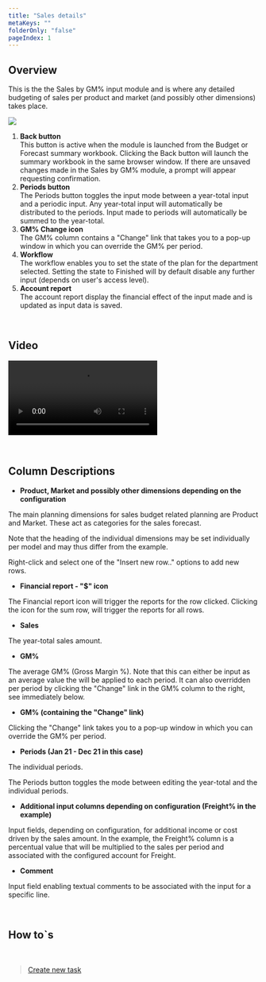 ```yaml
---
title: "Sales details"
metaKeys: ""
folderOnly: "false"
pageIndex: 1
---
```

## Overview
This is the the Sales by GM% input module and is where any detailed budgeting of sales per product and market (and possibly other dimensions) takes place. 
<br/>

![](https://profitbasedocs.blob.core.windows.net/plannerimages/sales-gm.JPG)

1. **Back button** <br/>
This button is active when the module is launched from the Budget or Forecast summary workbook. Clicking the Back button will launch the summary workbook in the same browser window. If there are unsaved changes made in the Sales by GM% module, a prompt will appear requesting confirmation.
2. **Periods button** <br/>
The Periods button toggles the input mode between a year-total input and a periodic input. Any year-total input will automatically be distributed to the periods. Input made to periods will automatically be summed to the year-total.
3. **GM% Change icon** <br/>
The GM% column contains a "Change" link that takes you to a pop-up window in which you can override the GM% per period. 
4. **Workflow** <br/>
The workflow enables you to set the state of the plan for the department selected. Setting the state to Finished will by default disable any further input (depends on user's access level).
5. **Account report** <br/>
The account report display the financial effect of the input made and is updated as input data is saved.


<br/>


## Video
![Introduction](https://profitbasedocs.blob.core.windows.net/enduserhelp/videos/SalesGMInput.mp4)

<br/>

## Column Descriptions

- **Product, Market and possibly other dimensions depending on the configuration**<br/>

The main planning dimensions for sales budget related planning are Product and Market. These act as categories for the sales forecast. 

Note that the heading of the individual dimensions may be set individually per model and may thus differ from the example.

Right-click and select one of the "Insert new row.." options to add new rows.

- **Financial report - "$" icon**<br/>

The Financial report icon will trigger the reports for the row clicked. Clicking the icon for the sum row, will trigger the reports for all rows.

- **Sales**<br/>

The year-total sales amount.

- **GM%**<br/>

The average GM% (Gross Margin %). Note that this can either be input as an average value the will be applied to each period. It can also overridden per period by clicking the "Change" link in the GM% column to the right, see immediately below.

- **GM% (containing the "Change" link)**<br/>

Clicking the "Change" link takes you to a pop-up window in which you can override the GM% per period. 

- **Periods (Jan 21 - Dec 21 in this case)**<br/>

The individual periods. 

The Periods button toggles the mode between editing the year-total and the individual periods.

- **Additional input columns depending on configuration (Freight% in the example)** <br/>

Input fields, depending on configuration, for additional income or cost driven by the sales amount. In the example, the Freight% column is a percentual value that will be multiplied to the sales per period and associated with the configured account for Freight.

- **Comment** <br/>

Input field enabling textual comments to be associated with the input for a specific line.

<br/>

## How to`s

<br/>

> [Create new task](../../workbooks/process-and-tasks/tasks/create-edit-task.md)<br/>


